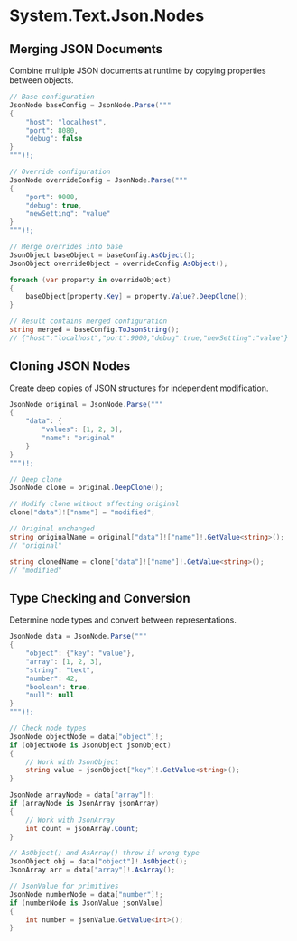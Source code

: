 # System.Text.Json.Nodes
## Merging JSON Documents

Combine multiple JSON documents at runtime by copying properties between objects.

```csharp
// Base configuration
JsonNode baseConfig = JsonNode.Parse("""
{
    "host": "localhost",
    "port": 8080,
    "debug": false
}
""")!;

// Override configuration
JsonNode overrideConfig = JsonNode.Parse("""
{
    "port": 9000,
    "debug": true,
    "newSetting": "value"
}
""")!;

// Merge overrides into base
JsonObject baseObject = baseConfig.AsObject();
JsonObject overrideObject = overrideConfig.AsObject();

foreach (var property in overrideObject)
{
    baseObject[property.Key] = property.Value?.DeepClone();
}

// Result contains merged configuration
string merged = baseConfig.ToJsonString();
// {"host":"localhost","port":9000,"debug":true,"newSetting":"value"}
```

## Cloning JSON Nodes

Create deep copies of JSON structures for independent modification.

```csharp
JsonNode original = JsonNode.Parse("""
{
    "data": {
        "values": [1, 2, 3],
        "name": "original"
    }
}
""")!;

// Deep clone
JsonNode clone = original.DeepClone();

// Modify clone without affecting original
clone["data"]!["name"] = "modified";

// Original unchanged
string originalName = original["data"]!["name"]!.GetValue<string>();
// "original"

string clonedName = clone["data"]!["name"]!.GetValue<string>();
// "modified"
```

## Type Checking and Conversion

Determine node types and convert between representations.

```csharp
JsonNode data = JsonNode.Parse("""
{
    "object": {"key": "value"},
    "array": [1, 2, 3],
    "string": "text",
    "number": 42,
    "boolean": true,
    "null": null
}
""")!;

// Check node types
JsonNode objectNode = data["object"]!;
if (objectNode is JsonObject jsonObject)
{
    // Work with JsonObject
    string value = jsonObject["key"]!.GetValue<string>();
}

JsonNode arrayNode = data["array"]!;
if (arrayNode is JsonArray jsonArray)
{
    // Work with JsonArray
    int count = jsonArray.Count;
}

// AsObject() and AsArray() throw if wrong type
JsonObject obj = data["object"]!.AsObject();
JsonArray arr = data["array"]!.AsArray();

// JsonValue for primitives
JsonNode numberNode = data["number"]!;
if (numberNode is JsonValue jsonValue)
{
    int number = jsonValue.GetValue<int>();
}
```
